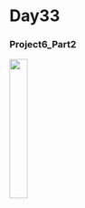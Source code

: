 # Day33
### Project6_Part2

<img src = "https://user-images.githubusercontent.com/47841046/118390599-f2ba0d00-b66a-11eb-8bc6-8bc555ad30e3.gif" width = "25%" height = "25%"> </img><br/>  

